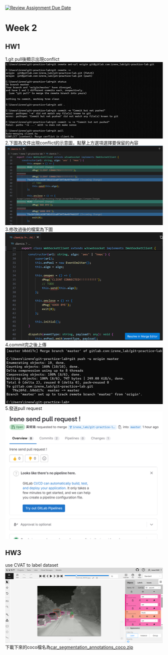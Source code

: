 [![Review Assignment Due Date](https://classroom.github.com/assets/deadline-readme-button-24ddc0f5d75046c5622901739e7c5dd533143b0c8e959d652212380cedb1ea36.svg)](https://classroom.github.com/a/qPD8ugtn)
# Week 2

## HW1

1.git pull後顯示出現conflict  
![image](https://github.com/mvclab-ntust-course/homework2-irene0613/blob/main/images/image1.png)  
2.下圖為文件出現conflict的示意圖，點擊上方選項選擇要保留的內容  
![image](https://github.com/mvclab-ntust-course/homework2-irene0613/blob/main/images/image2.png)  
3.修改過後的檔案為下圖  
![image](https://github.com/mvclab-ntust-course/homework2-irene0613/blob/main/images/image3.png)  
4.commit完之後上傳  
![image](https://github.com/mvclab-ntust-course/homework2-irene0613/blob/main/images/image4.png)  
5.發送pull request  
![image](https://github.com/mvclab-ntust-course/homework2-irene0613/blob/main/images/image5.png)  

## HW3  
use CVAT to label dataset  
![image](https://github.com/mvclab-ntust-course/homework2-irene0613/blob/main/images/image6.png)  
下載下來的coco檔名為[car_segmentation_annotations_coco.zip](https://github.com/mvclab-ntust-course/homework2-irene0613/blob/main/car_segmentation_annotations_coco.zip)  
